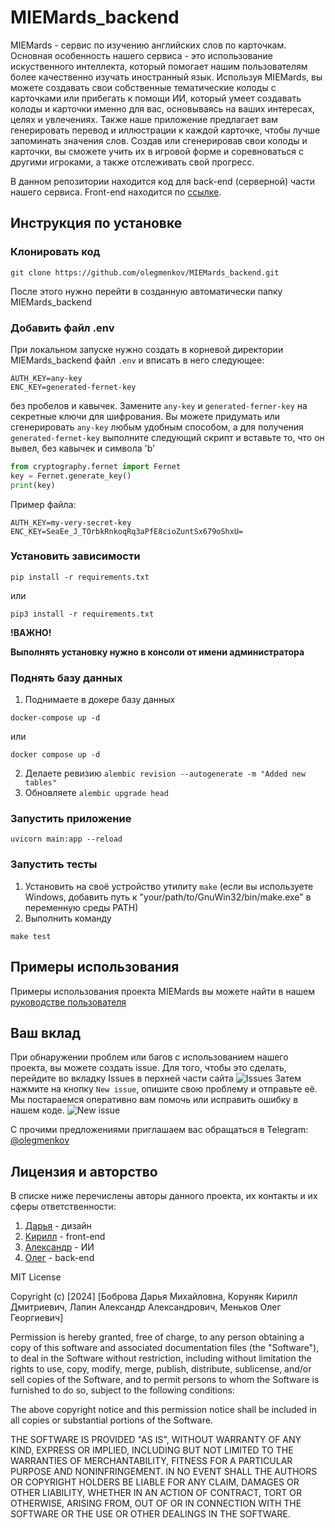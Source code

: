 # MIEMards_backend

MIEMards - сервис по изучению английских слов по карточкам. Основная особенность нашего сервиса - это использование искуственного интеллекта, который помогает нашим пользователям более качественно изучать иностранный язык. Используя MIEMards, вы можете создавать свои собственные тематические колоды с карточками или прибегать к помощи ИИ, который умеет создавать колоды и карточки именно для вас, основываясь на ваших интересах, целях и увлечениях. Также наше приложение предлагает вам генерировать перевод и иллюстрации к каждой карточке, чтобы лучше запоминать значения слов. Создав или сгенерировав свои колоды и карточки, вы сможете учить их в игровой форме и соревноваться с другими игроками, а также отслеживать свой прогресс.  

В данном репозитории находится код для back-end (серверной) части нашего сервиса. Front-end находится по [ссылке](https://github.com/No-Name-px/miemards).

## Инструкция по установке
### Клонировать код
```
git clone https://github.com/olegmenkov/MIEMards_backend.git
```
После этого нужно перейти в созданную автоматически папку MIEMards_backend
### Добавить файл .env 
При локальном запуске нужно создать в корневой директории MIEMards_backend файл ```.env``` и вписать в него следующее:
```
AUTH_KEY=any-key
ENC_KEY=generated-fernet-key
```
без пробелов и кавычек. 
Замените ```any-key``` и ```generated-ferner-key``` на секретные ключи для шифрования. 
Вы можете придумать или сгенерировать ```any-key``` любым удобным способом, а для получения ```generated-fernet-key``` выполните следующий скрипт и вставьте то, что он вывел, без кавычек и символа 'b'
```python
from cryptography.fernet import Fernet
key = Fernet.generate_key()
print(key)
```
Пример файла:
```
AUTH_KEY=my-very-secret-key
ENC_KEY=SeaEe_J_TOrbkRnkoqRq3aPfE8cioZuntSx679oShxU=
```

### Установить зависимости

```shell
pip install -r requirements.txt
```

или

```shell
pip3 install -r requirements.txt
```

**!ВАЖНО!**

**Выполнять установку нужно в консоли от имени администратора**

### Поднять базу данных
1. Поднимаете в докере базу данных
```shell
docker-compose up -d
```
или
```shell
docker compose up -d
```
2. Делаете ревизию
```alembic revision --autogenerate -m "Added new tables"```
3. Обновляете
```alembic upgrade head```

### Запустить приложение

```shell
uvicorn main:app --reload
```


### Запустить тесты

1. Установить на своё устройство утилиту ```make``` (если вы используете Windows, добавить путь к "your/path/to/GnuWin32/bin/make.exe" в переменную среды PATH)
2. Выполнить команду
```shell
make test
```  

## Примеры использования

Примеры использования проекта MIEMards вы можете найти в нашем [руководстве пользователя](https://docs.google.com/document/d/11Q4lg1675mnOO6pmb2SldNC3Sfv87io6q4iJpIS47mw/edit)  


## Ваш вклад

При обнаружении проблем или багов с использованием нашего проекта, вы можете создать issue. Для того, чтобы это сделать, перейдите во вкладку Issues в перхней части сайта
![Issues](https://github.com/olegmenkov/MIEMards_backend/assets/93485639/61c043b5-d783-4c0c-95f6-0ff56eca1224)
Затем нажмите на кнопку ```New issue```, опишите свою проблему и отправьте её. Мы постараемся оперативно вам помочь или исправить ошибку в нашем коде.
![New issue](https://github.com/olegmenkov/MIEMards_backend/assets/93485639/a6974d2e-4c4e-4441-baba-ec96d04be054)

С прочими предложениями приглашаем вас обращаться в Telegram: [@olegmenkov](https://t.me/olegmenkov "Telegram")  


## Лицензия и авторство
В списке ниже перечислены авторы данного проекта, их контакты и их сферы ответственности:
1. [Дарья](https://t.me/d_a_r_i_u_s_s "Telegram") - дизайн  
2. [Кирилл](https://t.me/fac_ele_ss "Telegram") - front-end
3. [Александр](https://t.me/sanek_lapin "Telegram") - ИИ
4. [Олег](https://t.me/olegmenkov "Telegram") - back-end

MIT License

Copyright (c) [2024] [Боброва Дарья Михайловна, Коруняк Кирилл Дмитриевич, Лапин Александр Александрович, Меньков Олег Георгиевич]

Permission is hereby granted, free of charge, to any person obtaining a copy
of this software and associated documentation files (the "Software"), to deal
in the Software without restriction, including without limitation the rights
to use, copy, modify, merge, publish, distribute, sublicense, and/or sell
copies of the Software, and to permit persons to whom the Software is
furnished to do so, subject to the following conditions:

The above copyright notice and this permission notice shall be included in all
copies or substantial portions of the Software.

THE SOFTWARE IS PROVIDED "AS IS", WITHOUT WARRANTY OF ANY KIND, EXPRESS OR
IMPLIED, INCLUDING BUT NOT LIMITED TO THE WARRANTIES OF MERCHANTABILITY,
FITNESS FOR A PARTICULAR PURPOSE AND NONINFRINGEMENT. IN NO EVENT SHALL THE
AUTHORS OR COPYRIGHT HOLDERS BE LIABLE FOR ANY CLAIM, DAMAGES OR OTHER
LIABILITY, WHETHER IN AN ACTION OF CONTRACT, TORT OR OTHERWISE, ARISING FROM,
OUT OF OR IN CONNECTION WITH THE SOFTWARE OR THE USE OR OTHER DEALINGS IN THE
SOFTWARE.
